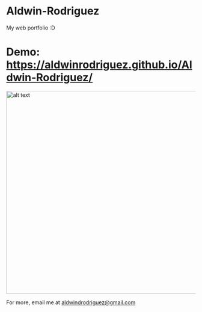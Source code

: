 # Aldwin-Rodriguez
My web portfolio :D

# Demo: https://aldwinrodriguez.github.io/Aldwin-Rodriguez/  

 
<img src="screenshots/aldwin.gif" alt="alt text" width="960" height="540">  


For more, email me at aldwindrodriguez@gmail.com
 
